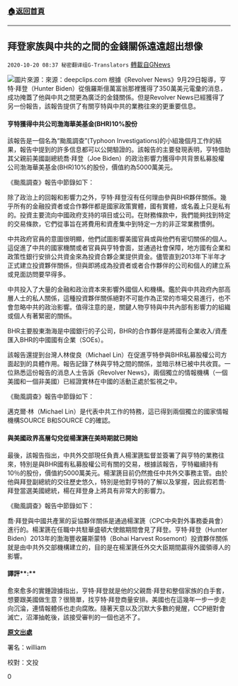 ###  [:house:返回首頁](https://github.com/ourhimalayas/txt)
---

## 拜登家族與中共的之間的金錢關係遠遠超出想像
`2020-10-20 08:37 秘密翻译组G-Translators` [轉載自GNews](https://gnews.org/zh-hant/435691/)

![]()![](https://gnews-media-offload.s3.amazonaws.com/wp-content/uploads/2020/10/20072429/Picture6-2.png)圖片來源：來源：deepclips.com
根據《Revolver News》9月29日報導，亨特·拜登（Hunter Biden）從俄羅斯億萬富翁那裡獲得了350萬美元電彙的消息，成功掩蓋了他與中共之間更為廣泛的金錢關係。但是Revolver News已經獲得了另一份報告，該報告提供了有關亨特與中共的業務往來的更重要信息。

#### **亨特獲得中共公司渤海華美基金(BHR)10%股份**

該報告是一個名為“颱風調查”(Typhoon Investigations)的小組幾個月工作的結果，報告中提到的許多信息都可以公開驗證的。該報告的主要發現表明，亨特借助其父親前美國副總統喬·拜登（Joe Biden）的政治影響力獲得中共背景私募股權公司渤海華美基金(BHR)10%的股份，價值約為5000萬美元。

《颱風調查》報告中節錄如下：

除了政治上的回報和影響力之外，亨特·拜登沒有任何理由參與BHR夥伴關係。幾乎所有的金融投資者或合作夥伴都是國家政策實體，國有實體，或名義上只是私有的。投資主要流向中國政府支持的項目或公司。在財務條款中，我們能夠找到特定的交易條款，它們從事旨在將費用和資產集中到特定一方的非正常業務慣例。

中共政府官員的意圖很明顯，他們試圖影響美國官員或與他們有密切關係的個人。這促進了中共的國家機關或者官員與亨特會面，並通過社會保障，地方國有企業和政策性銀行安排公共資金來為投資合夥企業提供資金。儘管直到2013年下半年才正式建立投資夥伴關係，但與即將成為投資者或者合作夥伴的公司和個人的建立系或見面訪問要早得多。

中共投入了大量的金融和政治資本來影響外國個人和機構。鑑於與中共政府內部高層人士的私人關係，這種投資夥伴關係絕對不可能作為正常的市場交易進行，也不會忽略中共的政治影響。值得注意的是，關鍵人物亨特與中共內部有影響力的組織或個人有著緊密的關係。

BHR主要股東渤海是中國銀行的子公司，BHR的合作夥伴是將國有企業收入/資產匯入BHR的中國國有企業（SOEs）。

該報告還提到台灣人林俊良（Michael Lin）在促進亨特參與BHR私募股權公司方面起到的具體作用。報告記錄了林與亨特之間的關係，並暗示林已被中共收買。一位熟悉這份報告的消息人士告訴《Revolver News》，兩個獨立的情報機構（一個美國和一個非美國）已經證實林在中國的活動正處於監視之中。

《颱風調查》報告中節錄如下：

邁克爾·林（Michael Lin）是代表中共工作的特務，這已得到兩個獨立的國家情報機構SOURCE B和SOURCE C的確認。

#### **與美國政界高層勾兌從楊潔篪在美時期就已開始**

最後，該報告指出，中共外交部現任負責人楊潔篪監督並簽署了與亨特的業務往來，特別是與BHR國有私募股權公司有關的交易，根據該報告，亨特繼續持有10％的股份，價值約5000萬美元。楊潔篪目前仍然擔任中共外交事務主管。由於他與拜登副總統的交往歷史悠久，特別是他對亨特的了解以及掌握，因此假若喬·拜登當選美國總統，楊在拜登身上將具有非常大的影響力。

《颱風調查》報告中節錄如下：

喬·拜登與中國共產黨的妥協夥伴關係是通過楊潔篪（CPC中央對外事務委員會）進行的。楊潔篪在任職中共駐華盛頓大使館期間會見了拜登。亨特·拜登（Hunter Biden）2013年的渤海豐收羅斯蒙特（Bohai Harvest Rosemont）投資夥伴關係就是由中共外交部機構建立的，目的是在楊潔篪任外交大臣期間贏得外國領導人的影響。

#### **譯評****:**

愈來愈多的實錘證據指出，亨特·拜登就是他的父親喬·拜登和整個家族的白手套，想要跟美國做生意？很簡單，找亨特·拜登商量安排。美國也在這幾年一步一步走向沉淪，連情報體係也走向腐敗。隨著天意以及沉默大多數的覺醒，CCP絕對會滅亡，沼澤抽乾後，該接受審判的一個也逃不了。

[**原文出處**](https://www.revolver.news/2020/09/the-truth-about-hunter-bidens-china-entanglements-is-even-more-sinister-than-previously-thought/)

署名：william

校對：文投

0
